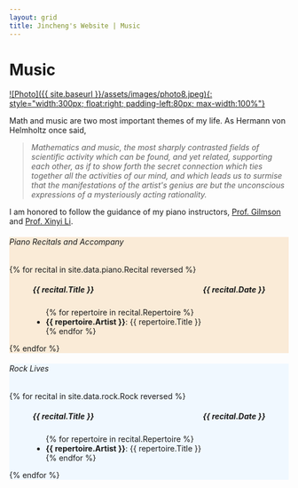 ```yaml
---
layout: grid
title: Jincheng's Website | Music
---
```


<div class="content" markdown="1">

# Music

[![Photo]({{ site.baseurl }}/assets/images/photo8.jpeg){: style="width:300px; float:right; padding-left:80px; max-width:100%"}](https://youtu.be/RlmiLB_sjlI)


Math and music are two most important themes of my life. As Hermann von Helmholtz once said, 

> *Mathematics and music, the most sharply contrasted fields of scientific activity which can be found, and yet related, supporting each other, as if to show forth the secret connection which ties together all the activities of our mind, and which leads us to surmise that the manifestations of the artist's genius are but the unconscious expressions of a mysteriously acting rationality.*

I am honored to follow the guidance of my piano instructors, [Prof. Gilmson](https://www.sophia-gilmson.com) and [Prof. Xinyi Li](https://music.utexas.edu/about/people/xinyi-li).

</div>

<div style="background-color:antiquewhite">
<div class="content" markdown="1">

###### Piano Recitals and Accompany

{% for recital in site.data.piano.Recital reversed %}

<div style="margin-left: 3em; margin-right: 3em">

<h5 style="display: flex; justify-content: space-between">
<span>
	{{ recital.Title }}
</span>
<span>
	{{ recital.Date }}
</span>
</h5>

<ul>
{% for repertoire in recital.Repertoire %}
	<li> <b>{{ repertoire.Artist }}</b>: {{ repertoire.Title }} </li>
{% endfor %}
</ul>

</div>

{% endfor %}

</div>
</div>

<div style="background-color:aliceblue">
<div class="content" markdown="1">

###### Rock Lives

{% for recital in site.data.rock.Rock reversed %}

<div style="margin-left: 3em; margin-right: 3em">

<h5 style="display: flex; justify-content: space-between">
<span>
	{{ recital.Title }}
</span>
<span>
	{{ recital.Date }}
</span>
</h5>

<ul>
{% for repertoire in recital.Repertoire %}
	<li> <b>{{ repertoire.Artist }}</b>: {{ repertoire.Title }} </li>
{% endfor %}
</ul>

</div>

{% endfor %}

</div>
</div>
